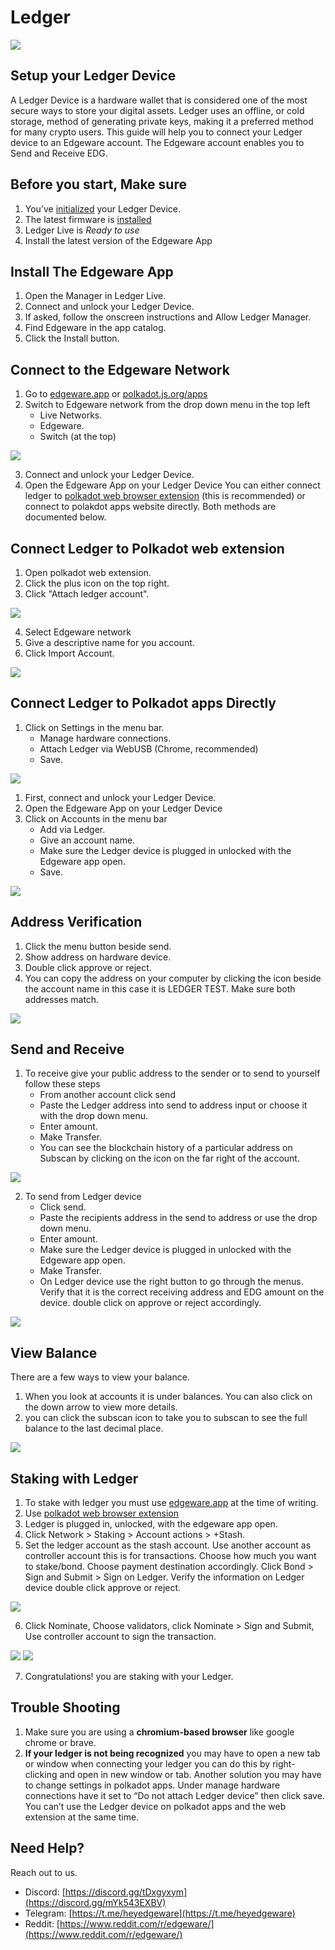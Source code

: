 # Ledger

[![](https://user-images.githubusercontent.com/32852637/130520903-caedf8d6-6119-4cbe-b81f-b2bd623d4855.png)](https://www.youtube.com/watch?v=htSRCmd9riE)

## Setup your Ledger Device

A Ledger Device is a hardware wallet that is considered one of the most secure ways to store your digital assets. Ledger uses an offline, or cold storage, method of generating private keys, making it a preferred method for many crypto users. This guide will help you to connect your Ledger device to an Edgeware account. The Edgeware account enables you to Send and Receive EDG.

## Before you start, Make sure

1. You’ve [initialized](https://support.ledger.com/hc/en-us/articles/360000613793?docs=true) your Ledger Device.
2. The latest firmware is [installed](https://support.ledger.com/hc/en-us/articles/360002731113?docs=true)
3. Ledger Live is _Ready to use_
4. Install the latest version of the Edgeware App

## Install The Edgeware App

1. Open the Manager in Ledger Live.
2. Connect and unlock your Ledger Device.
3. If asked, follow the onscreen instructions and Allow Ledger Manager.
4. Find Edgeware in the app catalog.
5. Click the Install button.

## Connect to the Edgeware Network

1. Go to [edgeware.app](https://edgeware.app) or [polkadot.js.org/apps](https://polkadot.js.org/apps/#/explorer)
2. Switch to Edgeware network from the drop down menu in the top left
   - Live Networks.
   - Edgeware.
   - Switch (at the top)

![](/img/EDGnetwork.png)

3. Connect and unlock your Ledger Device.
4. Open the Edgeware App on your Ledger Device
   You can either connect ledger to [polkadot web browser extension](https://polkadot.js.org/extension/) (this is recommended) or connect to polakdot apps website directly. Both methods are documented below.

## Connect Ledger to Polkadot web extension

1. Open polkadot web extension.
2. Click the plus icon on the top right.
3. Click "Attach ledger account".

![](/img/ledger-webex1.png)

4. Select Edgeware network
5. Give a descriptive name for you account.
6. Click Import Account.

![](/img/ledger-webex2.png)

## Connect Ledger to Polkadot apps Directly

1. Click on Settings in the menu bar.
   - Manage hardware connections.
   - Attach Ledger via WebUSB (Chrome, recommended)
   - Save.

![](/img/2.png)

1. First, connect and unlock your Ledger Device.
2. Open the Edgeware App on your Ledger Device
3. Click on Accounts in the menu bar
   - Add via Ledger.
   - Give an account name.
   - Make sure the Ledger device is plugged in unlocked with the Edgeware app open.
   - Save.

![](/img/3.png)

## Address Verification

1. Click the menu button beside send.
2. Show address on hardware device.
3. Double click approve or reject.
4. You can copy the address on your computer by clicking the icon beside the account name in this case it is LEDGER TEST. Make sure both addresses match.

![](/img/4.png)

## Send and Receive

1. To receive give your public address to the sender or to send to yourself follow these steps
   - From another account click send
   - Paste the Ledger address into send to address input or choose it with the drop down menu.
   - Enter amount.
   - Make Transfer.
   - You can see the blockchain history of a particular address on Subscan by clicking on the icon on the far right of the account.

![](/img/5.png)

2. To send from Ledger device
   - Click send.
   - Paste the recipients address in the send to address or use the drop down menu.
   - Enter amount.
   - Make sure the Ledger device is plugged in unlocked with the Edgeware app open.
   - Make Transfer.
   - On Ledger device use the right button to go through the menus. Verify that it is the correct receiving address and EDG amount on the device. double click on approve or reject accordingly.

![](</img/6 (3).png>)

## View Balance

There are a few ways to view your balance.

1.  When you look at accounts it is under balances. You can also click on the down arrow to view more details.
2.  you can click the subscan icon to take you to subscan to see the full balance to the last decimal place.

![](https://files.gitbook.com/v0/b/gitbook-x-prod.appspot.com/o/spaces%2F-MWyXA0bgrUw7ynlH_ge%2Fuploads%2FgGA0MAnQmocYOYpXFoiA%2Fview-balance.png?alt=media&token=b5553601-50e8-4bb7-b1bb-b8923577df60)

## Staking with Ledger

1. To stake with ledger you must use [edgeware.app](https://edgeware.app) at the time of writing.
2. Use [polkadot web browser extension](https://polkadot.js.org/extension/)
3. Ledger is plugged in, unlocked, with the edgeware app open.
4. Click Network > Staking > Account actions > +Stash.
5. Set the ledger account as the stash account. Use another account as controller account this is for transactions. Choose how much you want to stake/bond. Choose payment destination accordingly. Click Bond > Sign and Submit > Sign on Ledger. Verify the information on Ledger device double click approve or reject.

![](/img/Ledger-bond.png)

6. Click Nominate, Choose validators, click Nominate > Sign and Submit, Use controller account to sign the transaction.

![](/img/Nominate.png)
![](/img/Ledger-nominate.png)

7. Congratulations! you are staking with your Ledger.

## Trouble Shooting

1. Make sure you are using a **chromium-based browser** like google chrome or brave.
2. **If your ledger is not being recognized** you may have to open a new tab or window when connecting your ledger you can do this by right-clicking and open in new window or tab. Another solution you may have to change settings in polkadot apps. Under manage hardware connections have it set to “Do not attach Ledger device” then click save. You can’t use the Ledger device on polkadot apps and the web extension at the same time.

## Need Help?

Reach out to us.

- Discord: [https://discord.gg/tDxgyxym](https://discord.gg/mYk543EXBV)
- Telegram: [https://t.me/heyedgeware](https://t.me/heyedgeware)
- Reddit: [https://www.reddit.com/r/edgeware/](https://www.reddit.com/r/edgeware/)
